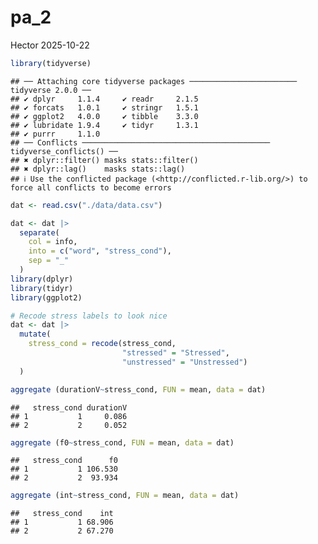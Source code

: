 pa_2
================
Hector
2025-10-22

``` r
library(tidyverse)
```

    ## ── Attaching core tidyverse packages ──────────────────────── tidyverse 2.0.0 ──
    ## ✔ dplyr     1.1.4     ✔ readr     2.1.5
    ## ✔ forcats   1.0.1     ✔ stringr   1.5.1
    ## ✔ ggplot2   4.0.0     ✔ tibble    3.3.0
    ## ✔ lubridate 1.9.4     ✔ tidyr     1.3.1
    ## ✔ purrr     1.1.0     
    ## ── Conflicts ────────────────────────────────────────── tidyverse_conflicts() ──
    ## ✖ dplyr::filter() masks stats::filter()
    ## ✖ dplyr::lag()    masks stats::lag()
    ## ℹ Use the conflicted package (<http://conflicted.r-lib.org/>) to force all conflicts to become errors

``` r
dat <- read.csv("./data/data.csv")

dat <- dat |>
  separate(
    col = info,
    into = c("word", "stress_cond"),
    sep = "_"
  )
library(dplyr)
library(tidyr)
library(ggplot2)

# Recode stress labels to look nice
dat <- dat |>
  mutate(
    stress_cond = recode(stress_cond,
                         "stressed" = "Stressed",
                         "unstressed" = "Unstressed")
  )

aggregate (durationV~stress_cond, FUN = mean, data = dat)
```

    ##   stress_cond durationV
    ## 1           1     0.086
    ## 2           2     0.052

``` r
aggregate (f0~stress_cond, FUN = mean, data = dat)
```

    ##   stress_cond      f0
    ## 1           1 106.530
    ## 2           2  93.934

``` r
aggregate (int~stress_cond, FUN = mean, data = dat)
```

    ##   stress_cond    int
    ## 1           1 68.906
    ## 2           2 67.270

